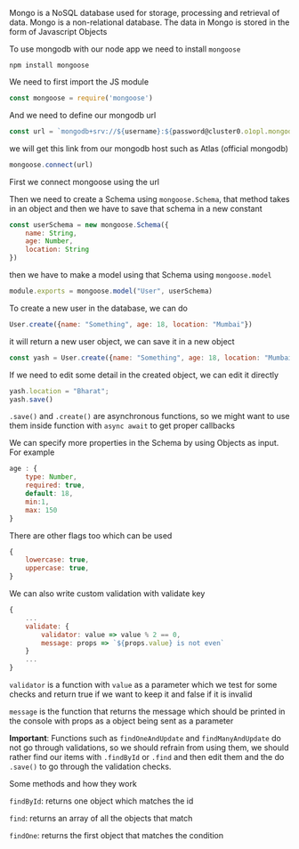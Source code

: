 Mongo is a NoSQL database used for storage, processing and retrieval of data. Mongo is a non-relational database. The data in Mongo is stored in the form of Javascript Objects

To use mongodb with our node app we need to install `mongoose`

```console
npm install mongoose
```

We need to first import the JS module

```js
const mongoose = require('mongoose')
```

And we need to define our mongodb url 

```js
const url = `mongodb+srv://${username}:${password@cluster0.o1opl.mongodb.net/${collection_name}?retryWrites=true&w=majority`
```

we will get this link from our mongodb host such as Atlas (official mongodb)

```js
mongoose.connect(url)
```

First we connect mongoose using the url

Then we need to create a Schema using `mongoose.Schema`, that method takes in an object and then we have to save that schema in a new constant

```js
const userSchema = new mongoose.Schema({
    name: String,
    age: Number,
    location: String
})
```

then we have to make a model using that Schema
using `mongoose.model`

```js
module.exports = mongoose.model("User", userSchema)
```

To create a new user in the database, we can do

```js
User.create({name: "Something", age: 18, location: "Mumbai"})
```

it will return a new user object, we can save it in a new object

```js
const yash = User.create({name: "Something", age: 18, location: "Mumbai"})
```

If we need to edit some detail in the created object, we can edit it directly 

```js
yash.location = "Bharat";
yash.save()
```

`.save()` and `.create()` are asynchronous functions, so we might want to use them inside function with `async await` to get proper callbacks

We can specify more properties in the Schema by using Objects as input. For example

```js
age : {
    type: Number,
    required: true,
    default: 18,
    min:1,
    max: 150
}
```

There are other flags too which can be used

```js
{
    lowercase: true,
    uppercase: true,
}
```

We can also write custom validation with validate key

```js
{
    ...
    validate: {
        validator: value => value % 2 == 0,
        message: props => `${props.value} is not even`
    }
    ...
}
```

`validator` is a function with `value` as a parameter which we test for some checks and return true if we want to keep it and false if it is invalid

`message` is the function that returns the message which should be printed in the console with props as a object being sent as a parameter

**Important**: Functions such as `findOneAndUpdate` and `findManyAndUpdate` do not go through validations, so we should refrain from using them, we should rather find our items with `.findById` or `.find` and then edit them and the do `.save()` to go through the validation checks.

Some methods and how they work

`findById`: returns one object which matches the id

`find`: returns an array of all the objects that match

`findOne`: returns the first object that matches the condition